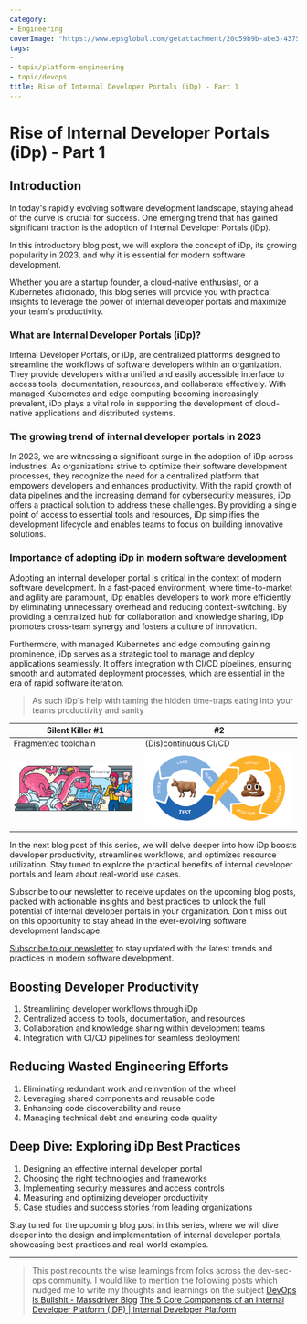 ```yaml
---
category:
- Engineering
coverImage: "https://www.epsglobal.com/getattachment/20c59b9b-abe3-4375-8210-366f6d8e9a7a/Containers,-Docker-and-Kubernetes-A-beginner-s-guide-Part-2.jpg?maxsidesize=780&width=780"
tags:
- 
- topic/platform-engineering
- topic/devops
title: Rise of Internal Developer Portals (iDp) - Part 1
---
```


# Rise of Internal Developer Portals (iDp) - Part 1

## Introduction

In today's rapidly evolving software development landscape, staying ahead of the curve is crucial for success. One emerging trend that has gained significant traction is the adoption of Internal Developer Portals (iDp).

In this introductory blog post, we will explore the concept of iDp, its growing popularity in 2023, and why it is essential for modern software development.

Whether you are a startup founder, a cloud-native enthusiast, or a Kubernetes aficionado, this blog series will provide you with practical insights to leverage the power of internal developer portals and maximize your team's productivity.

### What are Internal Developer Portals (iDp)?

Internal Developer Portals, or iDp, are centralized platforms designed to streamline the workflows of software developers within an organization. They provide developers with a unified and easily accessible interface to access tools, documentation, resources, and collaborate effectively. With managed Kubernetes and edge computing becoming increasingly prevalent, iDp plays a vital role in supporting the development of cloud-native applications and distributed systems.

### The growing trend of internal developer portals in 2023

In 2023, we are witnessing a significant surge in the adoption of iDp across industries. As organizations strive to optimize their software development processes, they recognize the need for a centralized platform that empowers developers and enhances productivity. With the rapid growth of data pipelines and the increasing demand for cybersecurity measures, iDp offers a practical solution to address these challenges. By providing a single point of access to essential tools and resources, iDp simplifies the development lifecycle and enables teams to focus on building innovative solutions.

### Importance of adopting iDp in modern software development

Adopting an internal developer portal is critical in the context of modern software development. In a fast-paced environment, where time-to-market and agility are paramount, iDp enables developers to work more efficiently by eliminating unnecessary overhead and reducing context-switching. By providing a centralized hub for collaboration and knowledge sharing, iDp promotes cross-team synergy and fosters a culture of innovation.

Furthermore, with managed Kubernetes and edge computing gaining prominence, iDp serves as a strategic tool to manage and deploy applications seamlessly. It offers integration with CI/CD pipelines, ensuring smooth and automated deployment processes, which are essential in the era of rapid software iteration.

> As such iDp's help with taming the hidden time-traps eating into your teams productivity and sanity

| Silent Killer \#1                                                                                                                                                                                                            | \#2                                                                                                                                                                                                                    |
|------------------------------------------------------------------------------------------------------------------------------------------------------------------------------------------------------------------------------|------------------------------------------------------------------------------------------------------------------------------------------------------------------------------------------------------------------------|
| Fragmented toolchain                                                                                                                                                                                                         | (Dis)continuous CI/CD                                                                                                                                                                                                  |
| ![Juggling between tools all day\|500](/Assets/media/Images/Rise%20of%20Internal%20Developer%20Portals%20(iDp)%20-%20Part%201/Rise%20of%20Internal%20Developer%20Portals%20(iDp)%20-%20Part%201-image-20230718235101592.png) | ![CI/CD in cynical reality\|500](/Assets/media/Images/Rise%20of%20Internal%20Developer%20Portals%20(iDp)%20-%20Part%201/Rise%20of%20Internal%20Developer%20Portals%20(iDp)%20-%20Part%201-image-20230718234232524.png) |
|                                                                                                                                                                                                                              |                                                                                                                                                                                                                        |

In the next blog post of this series, we will delve deeper into how iDp boosts developer productivity, streamlines workflows, and optimizes resource utilization. Stay tuned to explore the practical benefits of internal developer portals and learn about real-world use cases.

Subscribe to our newsletter to receive updates on the upcoming blog posts, packed with actionable insights and best practices to unlock the full potential of internal developer portals in your organization. Don't miss out on this opportunity to stay ahead in the ever-evolving software development landscape.

[Subscribe to our newsletter](https://chat.openai.com/newsletter_subscription_link) to stay updated with the latest trends and practices in modern software development.

## Boosting Developer Productivity

1.  Streamlining developer workflows through iDp
2.  Centralized access to tools, documentation, and resources
3.  Collaboration and knowledge sharing within development teams
4.  Integration with CI/CD pipelines for seamless deployment

## Reducing Wasted Engineering Efforts

1.  Eliminating redundant work and reinvention of the wheel
2.  Leveraging shared components and reusable code
3.  Enhancing code discoverability and reuse
4.  Managing technical debt and ensuring code quality

## Deep Dive: Exploring iDp Best Practices

1.  Designing an effective internal developer portal
2.  Choosing the right technologies and frameworks
3.  Implementing security measures and access controls
4.  Measuring and optimizing developer productivity
5.  Case studies and success stories from leading organizations

Stay tuned for the upcoming blog post in this series, where we will dive deeper into the design and implementation of internal developer portals, showcasing best practices and real-world examples.

<hr />

> This post recounts the wise learnings from folks across the dev-sec-ops community. I would like to mention the following posts which nudged me to write my thoughts and learnings on the subject
> [DevOps is Bullshit - Massdriver Blog](https://blog.massdriver.cloud/posts/devops-is-bullshit/)
> [The 5 Core Components of an Internal Developer Platform (IDP) \| Internal Developer Platform](https://internaldeveloperplatform.org/core-components/)
